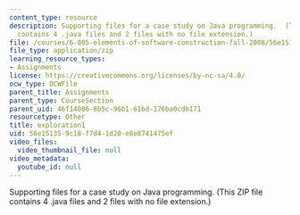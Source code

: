 ```yaml
---
content_type: resource
description: Supporting files for a case study on Java programming.  (This ZIP file
  contains 4 .java files and 2 files with no file extension.)
file: /courses/6-005-elements-of-software-construction-fall-2008/56e151359c18f7d41d20e8e8741475ef_exploration1.zip
file_type: application/zip
learning_resource_types:
- Assignments
license: https://creativecommons.org/licenses/by-nc-sa/4.0/
ocw_type: OCWFile
parent_title: Assignments
parent_type: CourseSection
parent_uid: 46f14086-8b5c-96b1-61bd-176ba0cdb171
resourcetype: Other
title: exploration1
uid: 56e15135-9c18-f7d4-1d20-e8e8741475ef
video_files:
  video_thumbnail_file: null
video_metadata:
  youtube_id: null
---
```

Supporting files for a case study on Java programming.  (This ZIP file contains 4 .java files and 2 files with no file extension.)